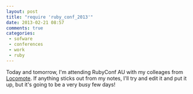 ```yaml
---
layout: post
title: "require 'ruby_conf_2013'"
date: 2013-02-21 08:57
comments: true
categories:
 - sofware
 - conferences
 - work
 - ruby
---
```


Today and tomorrow, I'm attending RubyConf AU with my colleages from [Locomote](http://www.locomote.com.au). If anything sticks out from my notes, I'll try and edit it and put it up, but it's going to be a very busy few days!
